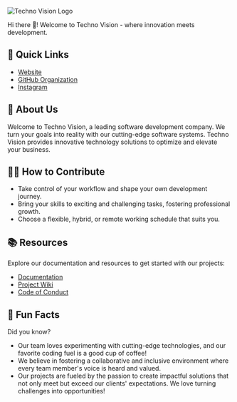 ![Techno Vision Logo](https://github.com/Techno-Vision-uz/.github/assets/99121169/a110490e-31d1-426d-96c3-be095fd03a21)

Hi there 👋! Welcome to Techno Vision - where innovation meets development.

## 🚀 Quick Links

- [Website](https://www.technovision.uz/)
- [GitHub Organization](https://github.com/Techno-Vision-uz)
- [Instagram](https://www.instagram.com/technovision.uz/)

## 🌈 About Us

Welcome to Techno Vision, a leading software development company. We turn your goals into reality with our cutting-edge software systems. Techno Vision provides innovative technology solutions to optimize and elevate your business.

## 👩‍💻 How to Contribute

- Take control of your workflow and shape your own development journey.
- Bring your skills to exciting and challenging tasks, fostering professional growth.
- Choose a flexible, hybrid, or remote working schedule that suits you.

## 📚 Resources

Explore our documentation and resources to get started with our projects:

- [Documentation](https://github.com/Techno-Vision-uz)
- [Project Wiki](https://github.com/Techno-Vision-uz)
- [Code of Conduct](https://github.com/Techno-Vision-uz)

## 🎉 Fun Facts

Did you know?

- Our team loves experimenting with cutting-edge technologies, and our favorite coding fuel is a good cup of coffee!
- We believe in fostering a collaborative and inclusive environment where every team member's voice is heard and valued.
- Our projects are fueled by the passion to create impactful solutions that not only meet but exceed our clients' expectations. We love turning challenges into opportunities!


